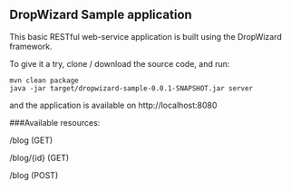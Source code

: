 ## DropWizard Sample application

This basic RESTful web-service application is built using the DropWizard framework.

To give it a try, clone / download the source code, and run:
```
mvn clean package
java -jar target/dropwizard-sample-0.0.1-SNAPSHOT.jar server
```
and the application is available on http://localhost:8080

###Available resources:

/blog (GET)

/blog/{id} (GET)

/blog (POST)



